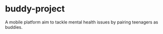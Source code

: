 # buddy-project
A mobile platform aim to tackle mental health issues by pairing teenagers as buddies.

